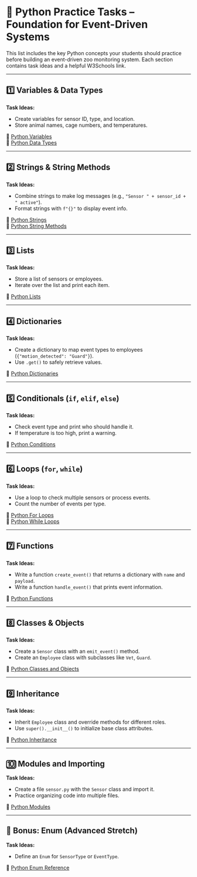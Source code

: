 
# 🧠 Python Practice Tasks – Foundation for Event-Driven Systems

This list includes the key Python concepts your students should practice before building an event-driven zoo monitoring system. Each section contains task ideas and a helpful W3Schools link.

---

## 1️⃣ Variables & Data Types
**Task Ideas:**
- Create variables for sensor ID, type, and location.
- Store animal names, cage numbers, and temperatures.

🔗 [Python Variables](https://www.w3schools.com/python/python_variables.asp)  
🔗 [Python Data Types](https://www.w3schools.com/python/python_datatypes.asp)

---

## 2️⃣ Strings & String Methods
**Task Ideas:**
- Combine strings to make log messages (e.g., `"Sensor " + sensor_id + " active"`).
- Format strings with `f"{}"` to display event info.

🔗 [Python Strings](https://www.w3schools.com/python/python_strings.asp)  
🔗 [Python String Methods](https://www.w3schools.com/python/python_strings_methods.asp)

---

## 3️⃣ Lists
**Task Ideas:**
- Store a list of sensors or employees.
- Iterate over the list and print each item.

🔗 [Python Lists](https://www.w3schools.com/python/python_lists.asp)

---

## 4️⃣ Dictionaries
**Task Ideas:**
- Create a dictionary to map event types to employees (`{"motion_detected": "Guard"}`).
- Use `.get()` to safely retrieve values.

🔗 [Python Dictionaries](https://www.w3schools.com/python/python_dictionaries.asp)

---

## 5️⃣ Conditionals (`if`, `elif`, `else`)
**Task Ideas:**
- Check event type and print who should handle it.
- If temperature is too high, print a warning.

🔗 [Python Conditions](https://www.w3schools.com/python/python_conditions.asp)

---

## 6️⃣ Loops (`for`, `while`)
**Task Ideas:**
- Use a loop to check multiple sensors or process events.
- Count the number of events per type.

🔗 [Python For Loops](https://www.w3schools.com/python/python_for_loops.asp)  
🔗 [Python While Loops](https://www.w3schools.com/python/python_while_loops.asp)

---

## 7️⃣ Functions
**Task Ideas:**
- Write a function `create_event()` that returns a dictionary with `name` and `payload`.
- Write a function `handle_event()` that prints event information.

🔗 [Python Functions](https://www.w3schools.com/python/python_functions.asp)

---

## 8️⃣ Classes & Objects
**Task Ideas:**
- Create a `Sensor` class with an `emit_event()` method.
- Create an `Employee` class with subclasses like `Vet`, `Guard`.

🔗 [Python Classes and Objects](https://www.w3schools.com/python/python_classes.asp)

---

## 9️⃣ Inheritance
**Task Ideas:**
- Inherit `Employee` class and override methods for different roles.
- Use `super().__init__()` to initialize base class attributes.

🔗 [Python Inheritance](https://www.w3schools.com/python/python_inheritance.asp)

---

## 🔟 Modules and Importing
**Task Ideas:**
- Create a file `sensor.py` with the `Sensor` class and import it.
- Practice organizing code into multiple files.

🔗 [Python Modules](https://www.w3schools.com/python/python_modules.asp)

---

## 🔁 Bonus: Enum (Advanced Stretch)
**Task Ideas:**
- Define an `Enum` for `SensorType` or `EventType`.

🔗 [Python Enum Reference](https://www.w3schools.com/python/ref_enum.asp)
